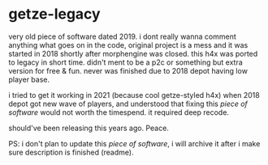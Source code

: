 # getze-legacy

very old piece of software dated 2019. 
i dont really wanna comment anything what goes on in the code, original project is a mess and it was started in 2018 shortly after morphengine was closed.
this h4x was ported to legacy in short time. didn't ment to be a p2c or something but extra version for free & fun. 
never was finished due to 2018 depot having low player base. 

i tried to get it working in 2021 (because cool getze-styled h4x) when 2018 depot got new wave of players, and understood that fixing this *piece of software* would not worth the timespend. 
it required deep recode. 

should've been releasing this years ago. Peace.

PS: i don't plan to update this *piece of software*, i will archive it after i make sure description is finished (readme).
